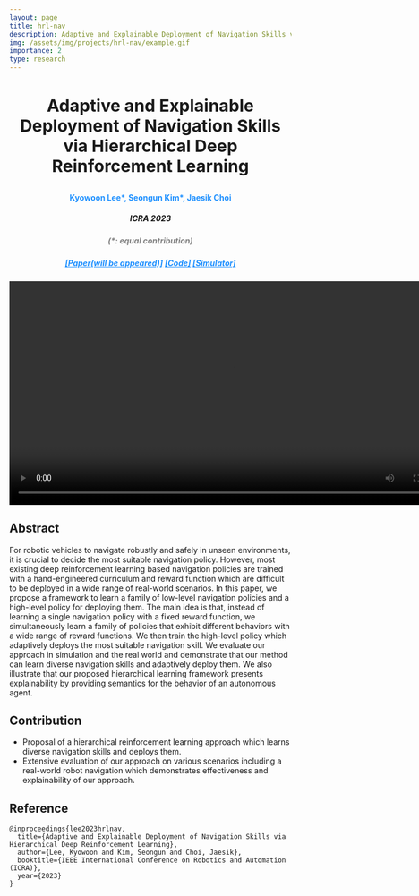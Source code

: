 ```yaml
---
layout: page
title: hrl-nav
description: Adaptive and Explainable Deployment of Navigation Skills via Hierarchical Deep Reinforcement Learning
img: /assets/img/projects/hrl-nav/example.gif
importance: 2
type: research
---
```


<h3 style="text-align: center;font-size:30px">Adaptive and Explainable Deployment of Navigation Skills via Hierarchical Deep Reinforcement Learning</h3>
<h4 style="text-align: center;color:DodgerBlue"> <b>Kyowoon Lee</b>*, Seongun Kim*, Jaesik Choi </h4>
<h5 style="text-align: center;"> ICRA 2023 </h5>
<h5 style="text-align: center;color:gray"> (*: equal contribution) </h5>
<h5 style="text-align: center;color:gray">
    <a style="color:DodgerBlue" href="">[Paper(will be appeared)]</a>
    <a style="color:DodgerBlue" href="https://github.com/leekwoon/hrl-nav">[Code]</a>
    <a style="color:DodgerBlue" href="https://github.com/leekwoon/nav-gym">[Simulator]</a>
</h5>


<!-- <video width="800" playsinline="True" autoplay="True" muted="True" controls> -->
<video width="800" playsinline="True" controls>
  <source src="/assets/img/projects/hrl-nav/ICRA23_2983_VI_fi.mp4" type="video/mp4">
    Your browser does not support the video tag.
</video>

## **Abstract**

For robotic vehicles to navigate robustly and safely in unseen environments, it is crucial to decide the most suitable navigation policy. However, most existing deep reinforcement learning based navigation policies are trained with a hand-engineered curriculum and reward function which are difficult to be deployed in a wide range of real-world scenarios. In this paper, we propose a framework to learn a family of low-level navigation policies and a high-level policy for deploying them. The main idea is that, instead of learning a single navigation policy with a fixed reward function, we simultaneously learn a family of policies that exhibit different behaviors with a wide range of reward functions. We then train the high-level policy which adaptively deploys the most suitable navigation skill. We evaluate our approach in simulation and the real world and demonstrate that our method can learn diverse navigation skills and adaptively deploy them. We also illustrate that our proposed hierarchical learning framework presents explainability by providing semantics for the behavior of an autonomous agent.

## **Contribution**

* Proposal of a hierarchical reinforcement learning approach which learns diverse navigation skills and deploys them.
* Extensive evaluation of our approach on various scenarios including a real-world robot navigation which demonstrates effectiveness and explainability of our approach.


## **Reference**

```
@inproceedings{lee2023hrlnav,
  title={Adaptive and Explainable Deployment of Navigation Skills via Hierarchical Deep Reinforcement Learning},
  author={Lee, Kyowoon and Kim, Seongun and Choi, Jaesik},
  booktitle={IEEE International Conference on Robotics and Automation (ICRA)},
  year={2023}
}
```